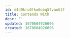 ```yaml
---
id: m4d9kru0fkw6obq57vao62f
title: Contends With
desc: ''
updated: 1670604926696
created: 1670604926696
---
```

